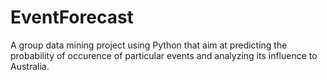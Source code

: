 # EventForecast
 A group data mining project using Python that aim at predicting the probability of occurence of particular events and analyzing its influence to Australia.
